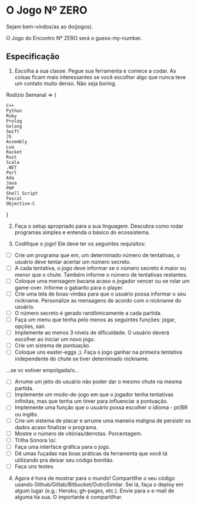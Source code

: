 # O Jogo Nº ZERO

Sejam bem-vindos/as ao do(jogos). <br/>

O Jogo do Encontro Nº ZERO será o guess-my-number. <br/>

## Especificação

1. Escolha a sua classe. Pegue sua ferramenta e comece a codar. As coisas ficam mais interessantes se você escolher algo que nunca teve um contato muito denso. Não seja boring.

Rodízio Semanal => {

    C++
    Python
    Ruby
    Prolog
    Golang
    Swift
    JS 
    Assembly
    Lua
    Racket
    Rust
    Scala
    .NET
    Perl
    Ada
    Java
    PHP
    Shell Script
    Pascal
    Objective-C

}

2. Faça o setup apropriado para a sua linguagem. Descubra como rodar programas simples e entenda o básico do ecossistema.

3. Codifique o jogo! Ele deve ter os seguintes requisitos:

- [ ] Crie um programa que em, um determinado número de tentativas, o usuário deve tentar acertar um número secreto.
- [ ] A cada tentativa, o jogo deve informar se o número secreto é maior ou menor que o chute. Também informe o número de tentativas restantes.
- [ ] Coloque uma mensagem bacana acaso o jogador vencer ou se rolar um game-over. Informe o gabarito para o player.
- [ ] Crie uma tela de boas-vindas para que o usuário possa informar o seu nickname. Personalize as mensagens de acordo com o nickname do usuário.
- [ ] O número secreto é gerado randômicamente a cada partida.
- [ ] Faça um menu que tenha pelo menos as seguintes funções: jogar, opções, sair.
- [ ] Implemente ao menos 3 níveis de dificuldade. O usuário deverá escolher ao iniciar um novo jogo.
- [ ] Crie um sistema de pontuação.
- [ ] Coloque uns easter-eggs ;). Faça o jogo ganhar na primeira tentativa independente do chute se tiver determinado nickname. 

...se vc estiver empolgada/o...

- [ ] Arrume um jeito do usuário não poder dar o mesmo chute na mesma partida.
- [ ] Implemente um modo-de-jogo em que o jogador tenha tentativas infinitas, mas que tenha um timer para influenciar a pontuação.
- [ ] Implemente uma função que o usuário possa escolher o idioma - pt/BR ou inglês.
- [ ] Crie um sistema de placar e arrume uma maneira maligna de persistir os dados acaso finalizar o programa.
- [ ] Mostre o número de vitórias/derrotas. Porcentagem.
- [ ] Trilha Sonora \o/.
- [ ] Faça uma interface gráfica para o jogo.
- [ ] Dê umas fuçadas nas boas práticas da ferramenta que você tá utilizando pra deixar seu código bonitão.
- [ ] Faça uns testes. 

4. Agora é hora de mostrar para o mundo! Compartilhe o seu código usando Github/Gitlab/Bitbucket/OutroSimilar. Sei lá, faça o deploy em algum lugar (e.g.: Heroku; gh-pages, etc.). Envie para o e-mail de alguma tia sua. O importante é compartilhar.